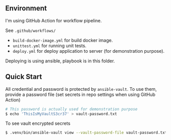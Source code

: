 ## Environment

I'm using GitHub Action for workflow pipeline.

See `.github/workflows/`

- `build-docker-image.yml` for build docker image.
- `unittest.yml` for running unit tests.
- `deploy.yml` for deploy application to server (for demonstration purpose).

Deploying is using ansible, playbook is in this folder.

## Quick Start

All credential and password is protected by `ansible-vault`.
To use them, provide a password file (set secrets in repo settings when using GitHub Action)

```bash
# This password is actually used for demonstration purpose
$ echo 'ThisIsMyVaultS3cr37' > vault-password.txt
```

To see vault encrypted secrets

```bash
$ .venv/bin/ansible-vault view --vault-password-file vault-password.txt group_vars/api/vault
```

